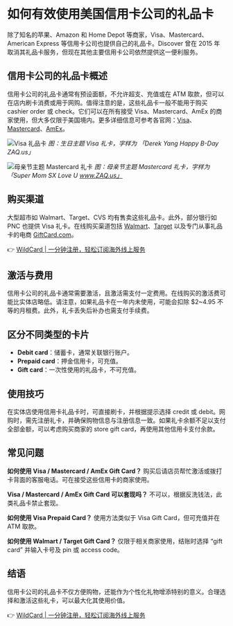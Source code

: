 # 如何有效使用美国信用卡公司的礼品卡

除了知名的苹果、Amazon 和 Home Depot 等商家，Visa、Mastercard、American Express 等信用卡公司也提供自己的礼品卡。Discover 曾在 2015 年取消其礼品卡服务，但现在其他主要信用卡公司依然提供这一便利服务。

## 信用卡公司的礼品卡概述

信用卡公司的礼品卡通常有预设面额，不允许超支、充值或在 ATM 取款，但可以在店内刷卡消费或用于网购。值得注意的是，这些礼品卡一般不能用于购买 cashier order 或 check。它们可以在所有接受 Visa、Mastercard、AmEx 的商家使用，但大多仅限于美国境内。更多详细信息可参考各官网：[Visa](https://www.prepaidgiftbalance.com/)、[Mastercard](https://www.mastercard.us/en-us/consumers/find-card-products/prepaid-cards/gift-card.html)、[AmEx](https://www.americanexpress.com/gift-cards/?inav=menu_cards_giftcards&source=Amex_iNavGiftCards)。

![Visa 礼品卡](图片链接)
*图：生日主题 Visa 礼卡，字样为 「Derek Yang Happy B-Day ZAQ.us」*

![母亲节主题 Mastercard 礼卡](图片链接)
*图：母亲节主题 Mastercard 礼卡，字样为 「Super Mom SX Love U www.ZAQ.us」*

## 购买渠道

大型超市如 Walmart、Target、CVS 均有售卖这些礼品卡。此外，部分银行如 PNC 也提供 Visa 礼卡。在线购买渠道包括 [Walmart](https://www.walmart.com/search/?query=visa%20mastercard%20gift%20cards&cat_id=0)、[Target](https://www.target.com/c/visa-mastercard/-/N-4rt94) 以及专门从事礼品卡的电商 [GiftCard.com](tcards.com/gcgf/new-gift-cards)。

👉 [WildCard | 一分钟注册，轻松订阅海外线上服务](https://bbtdd.com/WildCard)

## 激活与费用

信用卡公司的礼品卡通常需要激活，且激活需支付一定费用。在线购买的激活费可能比实体店略低。请注意，如果礼品卡在一年内未使用，可能会扣除 $2~4.95 不等的月租费。此外，礼卡丢失后补办也需支付手续费。

## 区分不同类型的卡片

- **Debit card**：储蓄卡，通常关联银行账户。
- **Prepaid card**：押金信用卡，可充值。
- **Gift card**：一次性使用的礼品卡，不可充值。

## 使用技巧

在实体店使用信用卡礼品卡时，可直接刷卡，并根据提示选择 credit 或 debit。网购时，需先注册礼卡，并确保购物信息与注册信息一致。如果礼卡余额不足以支付全部金额，可以考虑购买商家的 store gift card，再使用其他信用卡支付余款。

## 常见问题

**如何使用 Visa / Mastercard / AmEx Gift Card？**
购买后请店员帮忙激活或拨打卡背面的客服电话。可在接受这些信用卡的商家使用。

**Visa / Mastercard / AmEx Gift Card 可以套现吗？**
不可以，根据反洗钱法，此类礼品卡禁止套现。

**如何使用 Visa Prepaid Card？**
使用方法类似于 Visa Gift Card，但可充值并在 ATM 取款。

**如何使用 Walmart / Target Gift Card？**
仅限于相关商家使用，结账时选择 “gift card” 并输入卡号及 pin 或 access code。

## 结语

信用卡公司的礼品卡不仅方便购物，还能作为个性化礼物增添特别的意义。合理选择和激活这些礼卡，可以最大化其使用价值。

👉 [WildCard | 一分钟注册，轻松订阅海外线上服务](https://bbtdd.com/WildCard)